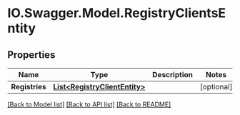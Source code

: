 # IO.Swagger.Model.RegistryClientsEntity
## Properties

Name | Type | Description | Notes
------------ | ------------- | ------------- | -------------
**Registries** | [**List&lt;RegistryClientEntity&gt;**](RegistryClientEntity.md) |  | [optional] 

[[Back to Model list]](../README.md#documentation-for-models) [[Back to API list]](../README.md#documentation-for-api-endpoints) [[Back to README]](../README.md)

